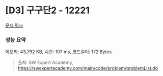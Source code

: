 # [D3] 구구단2 - 12221 

[문제 링크](https://swexpertacademy.com/main/code/problem/problemDetail.do?contestProbId=AXpz3dravpQDFATi) 

### 성능 요약

메모리: 43,792 KB, 시간: 107 ms, 코드길이: 172 Bytes



> 출처: SW Expert Academy, https://swexpertacademy.com/main/code/problem/problemList.do